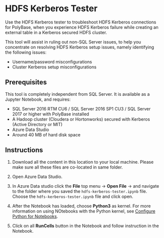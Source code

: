 # HDFS Kerberos Tester
Use the HDFS Kerberos tester to troubleshoot HDFS Kerberos connections for PolyBase, when you experience HDFS Kerberos failure while creating an external table in a Kerberos secured HDFS cluster. 

This tool will assist in ruling out non-SQL Server issues, to help you concentrate on resolving HDFS Kerberos setup issues, namely identifying the following issues:
- Username/password misconfigurations
- Cluster Kerberos setup misconfigurations     

## Prerequisites
This tool is completely independent from SQL Server. It is available as a Jupyter Notebook, and requires:

- SQL Server 2016 RTM CU6 / SQL Server 2016 SP1 CU3 / SQL Server 2017 or higher with PolyBase installed
- A Hadoop cluster (Cloudera or Hortonworks) secured with Kerberos (Active Directory or MIT)
- Azure Data Studio
- Around 40 MB of hard disk space

## Instructions
1. Download all the content in this location to your local machine. Please make sure all these files are co-located in same folder.

2. Open Azure Data Studio.

3. In Azure Data studio click the **File** top menu -> **Open File** -> and navigate to the folder where you saved the `hdfs-kerberos-tester.ipynb` file. Choose the `hdfs-kerberos-tester.ipynb` file and click open.
 
4. After the Notebook has loaded, choose **Python3** as kernel. For more information on using NOtebooks with the Python kernel, see [Configure Python for Notebooks](https://docs.microsoft.com/sql/azure-data-studio/sql-notebooks#configure-python-for-notebooks).

5. Click on all **RunCells** button in the Notebook and follow instruction in the Notebook.
